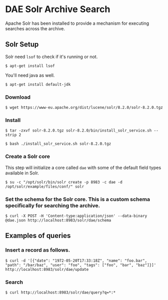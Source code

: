 # DAE Solr Archive Search

Apache Solr has been installed to provide a mechanism for executing searches across the archive.

## Solr Setup

Solr need `lsof` to check if it's running or not.

    $ apt-get install lsof

You'll need java as well.

    $ apt-get install default-jdk

### Download

    $ wget https://www-eu.apache.org/dist/lucene/solr/8.2.0/solr-8.2.0.tgz

### Install

    $ tar -zxvf solr-8.2.0.tgz solr-8.2.0/bin/install_solr_service.sh --strip 2

    $ bash ./install_solr_service.sh solr-8.2.0.tgz

### Create a Solr core

This step will initialize a core called `dae` with some of the default field types available in Solr.

    $ su -c "/opt/solr/bin/solr create -p 8983 -c dae -d /opt/solr/example/files/conf/" solr 

### Set the schema for the Solr core.  This is a custom schema specifically for searching the archive.

    $ curl -X POST -H 'Content-type:application/json' --data-binary @dae.json http://localhost:8983/solr/dae/schema

## Examples of queries

### Insert a record as follows.

    $ curl -d '[{"date": "1972-05-20T17:33:18Z", "name": "foo.bar", "path": "/bar/baz", "user": "foo", "tags": ["foo", "bar", "baz"]}]' http://localhost:8983/solr/dae/update

### Search

    $ curl http://localhost:8983/solr/dae/query?q=*:*

